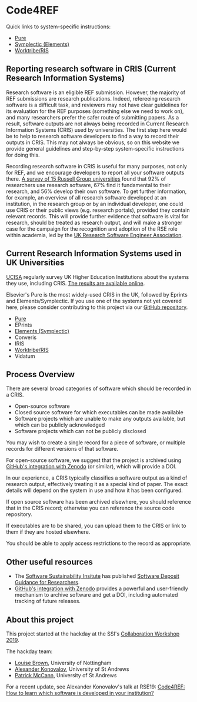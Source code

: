 # Code4REF

Quick links to system-specific instructions:
- [Pure](pure.html)
- [Symplectic (Elements)](symplectic.html)
- [Worktribe/RIS](RIS.html)

## Reporting research software in CRIS (Current Research Information Systems)

Research software is an eligible REF submission. However, the majority
of REF submissions are research publications. Indeed, refereeing
research software is a difficult task, and reviewers may not have
clear guidelines for its evaluation for the REF purposes (something
else we need to work on), and many researchers prefer the safer route
of submitting papers. As a result, software outputs are not always
being recorded in Current Research Information Systems (CRIS)
used by universities. The first step here would be to help to
research software developers to find a way to record their outputs
in CRIS. This may not always be obvious, so on this website we provide
general guidelines and step-by-step system-specific instructions for
doing this.

Recording research software in CRIS is useful for many purposes,
not only for REF, and we encourage developers to report all your
software outputs there.
[A survey of 15 Russell Group universities](https://www.software.ac.uk/blog/2014-12-04-its-impossible-conduct-research-without-software-say-7-out-10-uk-researchers)
found that 92% of researchers use research software, 67% find
it fundamental to their research, and 56% develop their own software.
To get further information, for example, an overview of all research software
developed at an institution, in the research group or by an individual
developer, one could use CRIS or their public views (e.g. research
portals), provided they contain relevant records. This will provide
further evidence that software is vital for research, should be treated
as research output, and will make a stronger case for the campaign
for the recognition and adoption of the RSE role within academia,
led by the [UK Research Software Engineer Association](https://rse.ac.uk/).

## Current Research Information Systems used in UK Universities

[UCISA](https://www.ucisa.ac.uk/) regularly survey UK Higher Education
Institutions about the systems they use, including CRIS. [The results are
available online](https://www.ucisa.ac.uk/bestpractice/surveys/cis).

Elsevier's Pure is the most widely-used CRIS in the UK, followed by Eprints and
Elements/Symplectic. If you use one of the systems not yet covered here, please
consider contributing to this project via our [GitHub
repository](https://github.com/code4ref/code4ref.github.io).

- [Pure](pure.html)
- EPrints
- [Elements (Symplectic)](symplectic.html)
- Converis
- IRIS
- [Worktribe/RIS](RIS.html)
- Vidatum

## Process Overview

There are several broad categories of software which should be recorded in a
CRIS.

- Open-source software
- Closed source software for which executables can be made available
- Software projects which are unable to make any outputs available, but which
  can be publicly acknowledged
- Software projects which can not be publicly disclosed

You may wish to create a single record for a piece of software, or multiple
records for different versions of that software.

For open-source software, we suggest that the project is archived using
[GitHub's integration with Zenodo](https://guides.github.com/activities/citable-code/)
(or similar), which will provide a DOI.

In our experience, a CRIS typically classifies a software output as a kind of
research output, effectively treating it as a special kind of paper. The exact
details will depend on the system in use and how it has been configured.

If open source software has been archived elsewhere, you should reference that
in the CRIS record; otherwise you can reference the source code repository.

If executables are to be shared, you can upload them to the CRIS or link to
them if they are hosted elsewhere.

You should be able to apply access restrictions to the record as appropriate.

## Other useful resources

- The [Software Sustainability Insitute](https://software.ac.uk) has published [Software Deposit Guidance for Researchers](https://softwaresaved.github.io/software-deposit-guidance/).
- [GitHub's integration with Zenodo](https://guides.github.com/activities/citable-code/) provides a powerful and user-friendly mechanism to archive software and get a DOI, including automated tracking of future releases.

## About this project

This project started at the hackday at the SSI's [Collaboration Workshop 2019](https://www.software.ac.uk/cw19).

The hackday team:

- [Louise Brown](https://www.nottingham.ac.uk/engineering/people/louise.brown), University of Nottingham
- [Alexander Konovalov](https://risweb.st-andrews.ac.uk/portal/en/persons/alexander-konovalov(fa3ee225-1bbd-408f-884a-f9a715bf86d5).html), University of St Andrews
- [Patrick McCann](https://risweb.st-andrews.ac.uk/portal/en/persons/paddy-mccann(6bfbed00-4430-4ffe-8aac-4033d19d0fd3).html), University of St Andrews

For a recent update, see Alexander Konovalov's talk at RSE19: [Code4REF: How to learn which software is developed in your institution?](https://doi.org/10.6084/m9.figshare.9867689.v1)

